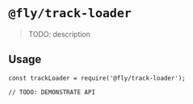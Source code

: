 # `@fly/track-loader`

> TODO: description

## Usage

```
const trackLoader = require('@fly/track-loader');

// TODO: DEMONSTRATE API
```
